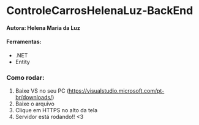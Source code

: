 # ControleCarrosHelenaLuz-BackEnd
#### Autora: Helena Maria da Luz
#### Ferramentas:
- .NET
- Entity
### Como rodar:
1. Baixe VS no seu PC (https://visualstudio.microsoft.com/pt-br/downloads/)
2. Baixe o arquivo
3. Clique em HTTPS no alto da tela
4. Servidor está rodando!! <3
